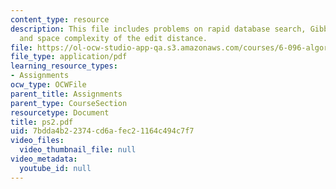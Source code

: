 ```yaml
---
content_type: resource
description: This file includes problems on rapid database search, Gibbs sampling,
  and space complexity of the edit distance.
file: https://ol-ocw-studio-app-qa.s3.amazonaws.com/courses/6-096-algorithms-for-computational-biology-spring-2005/7bdda4b22374cd6afec21164c494c7f7_ps2.pdf
file_type: application/pdf
learning_resource_types:
- Assignments
ocw_type: OCWFile
parent_title: Assignments
parent_type: CourseSection
resourcetype: Document
title: ps2.pdf
uid: 7bdda4b2-2374-cd6a-fec2-1164c494c7f7
video_files:
  video_thumbnail_file: null
video_metadata:
  youtube_id: null
---
```

